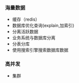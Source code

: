 ### 海量数据
- 缓存（redis）
- 数据库优化查询(explain,加索引)
- 分离活跃数据
- 业务系统与数据库分离
- 分表分库
- 使用搜索引擎搜索数据库数据
### 高并发
- 集群


